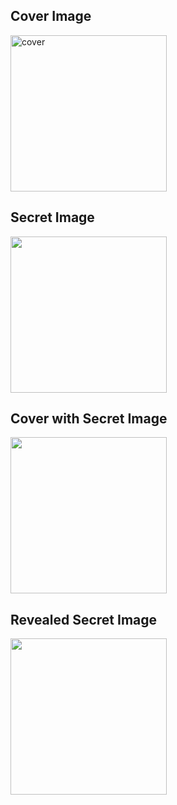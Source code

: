 <h2>Cover Image</h2>
<img src ="https://github.com/Shreyanshi200/Image-Steganography-using-CNN/assets/120807907/f28972ee-4b58-480f-a8de-a9d38c927a34" alt = "cover" width="250" height="250">
  
<h2>Secret Image</h2>
<img src = "https://github.com/Shreyanshi200/Image-Steganography-using-CNN/assets/120807907/c44cf3b9-fc4f-4f6e-81c6-7e61e661538c" width="250" height="250">

<h2>Cover with Secret Image</h2>
<img src="https://github.com/Shreyanshi200/Image-Steganography-using-CNN/assets/120807907/cf5766d3-4f77-4f82-92d1-aa82c815491f" width="250" height="250">

<h2>Revealed Secret Image</h2>
<img src ="https://github.com/Shreyanshi200/Image-Steganography-using-CNN/assets/120807907/1a7aa1f2-bb00-4246-96e0-b963a0e31359" width="250" height="250">


